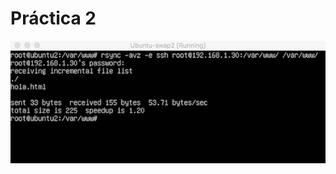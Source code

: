 # Práctica 2



![img1](https://github.com/fjfernandez93/swap1516/blob/master/pract2/img/p2_-_1.png)
